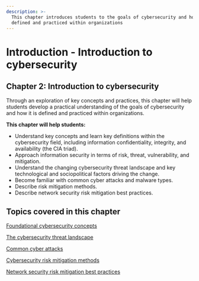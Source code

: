 ```yaml
---
description: >-
  This chapter introduces students to the goals of cybersecurity and how it is
  defined and practiced within organizations
---
```


# Introduction - Introduction to cybersecurity

## Chapter 2: Introduction to cybersecurity

Through an exploration of key concepts and practices, this chapter will help students develop a practical understanding of the goals of cybersecurity and how it is defined and practiced within organizations.

**This chapter will help students:**

* Understand key concepts and learn key definitions within the cybersecurity field, including information confidentiality, integrity, and availability (the CIA triad).
* Approach information security in terms of risk, threat, vulnerability, and mitigation.
* Understand the changing cybersecurity threat landscape and key technological and sociopolitical factors driving the change.
* Become familiar with common cyber attacks and malware types.
* Describe risk mitigation methods.
* Describe network security risk mitigation best practices.

## Topics covered in this chapter

[Foundational cybersecurity concepts](foundational-cybersecurity-concepts/)

[The cybersecurity threat landscape](the-cybersecurity-threat-landscape/)

[Common cyber attacks](common-cyber-attacks/)

[Cybersecurity risk mitigation methods](cybersecurity-risk-mitigation-methods/)

[Network security risk mitigation best practices](network-security-risk-mitigation-best-practices.md)

